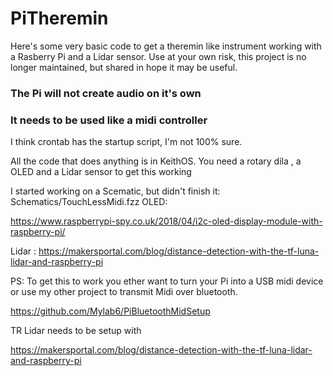 # PiTheremin
Here's some very basic code to get a theremin like instrument working with a Rasberry Pi and a Lidar sensor. 
Use at your own risk, this project is no longer maintained, but shared in hope it may be useful. 
### The Pi will not create audio on it's own
### It needs to be used like a midi controller
I think crontab has the startup script, I'm not 100% sure. 

All the code that does anything is in KeithOS. 
You need a rotary dila , a  OLED and a Lidar sensor to get this working

I started working on a Scematic, but didn't finish it:
Schematics/TouchLessMidi.fzz
OLED:

https://www.raspberrypi-spy.co.uk/2018/04/i2c-oled-display-module-with-raspberry-pi/



Lidar :
https://makersportal.com/blog/distance-detection-with-the-tf-luna-lidar-and-raspberry-pi

PS: To get this to work you ether want to turn your Pi into a USB midi device or use my other project to transmit Midi over bluetooth.

https://github.com/Mylab6/PiBluetoothMidSetup


TR Lidar needs to be setup with 

https://makersportal.com/blog/distance-detection-with-the-tf-luna-lidar-and-raspberry-pi

